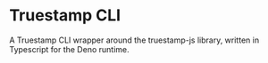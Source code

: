 # Truestamp CLI

A Truestamp CLI wrapper around the truestamp-js library, written in Typescript for the Deno runtime.
